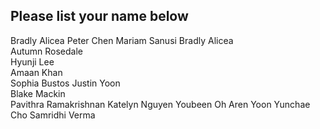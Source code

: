 ## Please list your name below

Bradly Alicea
Peter Chen
Mariam Sanusi
Bradly Alicea   
Autumn Rosedale   
Hyunji Lee   
Amaan Khan   
Sophia Bustos 
Justin Yoon \
Blake Mackin \
Pavithra Ramakrishnan
Katelyn Nguyen
Youbeen Oh
Aren Yoon
Yunchae Cho
Samridhi Verma

